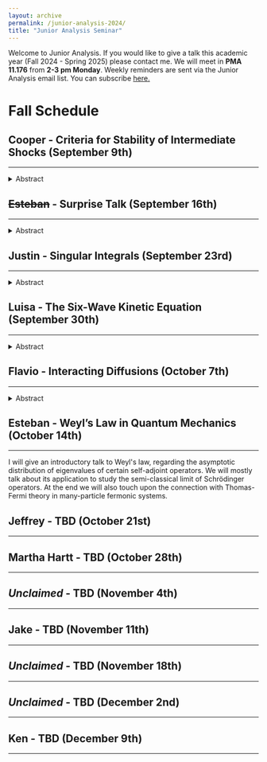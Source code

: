 ```yaml
---
layout: archive
permalink: /junior-analysis-2024/
title: "Junior Analysis Seminar"
---
```



Welcome to Junior Analysis. If you would like to give a talk this academic year (Fall 2024 - Spring 2025) please contact me. 
We will meet in **PMA 11.176** from **2-3 pm Monday**. Weekly reminders are sent via the Junior Analysis email list. You can subscribe <a href="https://utlists.utexas.edu/sympa/subscribe/junior-analysis">here.</a>

Fall Schedule
======

Cooper - Criteria for Stability of Intermediate Shocks (September 9th)
------
<hr>
<details><summary>Abstract</summary>
I will introduce systems of conservation laws and their stability. In particular, I will highlight the Kruzkov theory, which gives $L^1$ stability for scalar laws, and the Dafermos-DiPerna relative entropy method, which gives $L^2$ stability for systems as long as the solution in question is Lipschitz. We then turn to the theory of a-contraction with shifts, a method developed by Alexis Vasseur and collaborators to extend these results. To this point, most of the work of a-contraction has been done with scalar laws, systems of two equations, and the extremal families of systems (consisting of the shocks with the highest speeds.) I will motivate the difficulties of extending these results the intermediate shock case and present necessary and sufficient conditions for a-contraction to hold for these families. *This is a mock candidacy talk.*</details>

<!-- <details><summary>References</summary></details> -->


~~Esteban~~ - Surprise Talk (September 16th)
------
<hr>
<details><summary>Abstract</summary>“I do not have a title or abstract. Could  you send the email saying there will be a ’surprise talk’?” – Esteban <br> *Surprise - Esteban will speak at a later date. Please attend the Senior Analysis seminar in place of the Junior seminar.*</details>

Justin - Singular Integrals (September 23rd)
------
<hr>
<details><summary>Abstract</summary>Singular integrals have played a fundamental role in the development of the modern theory of harmonic analysis. At the same time, the subject's technical nature can make it seem off-puttingly arcane without motivation. The goal of this talk is to describe the motivation before giving an overview of the off-puttingly arcane technicalities. </details>

Luisa - The Six-Wave Kinetic Equation (September 30th)
------
<hr>
<details><summary>Abstract</summary>The attention of the wave turbulence community has been mainly focused on derivations of wave kinetic equations (WKE) from dynamics governed by nonlinear dispersive equations which model the evolution of a system of interacting waves. The inhomogeneous six-wave kinetic equation is one such effective equation derived from the quintic nonlinear Schrödinger equation in the mesoscopic limit. However, the exploration of this WKE has started just recently. In that context, we will show global well-posedness and existence of nonnegative solutions to the WKE in exponentially weighted $L^\infty$ spaces.  Moreover, these arguments motivate our analysis of long-time behavior of solutions and we show that they scatter and that the corresponding wave operators are bijective. This is based on a joint work with N.  Pavlović  and M. Taskovic.</details>

Flavio - Interacting Diffusions (October 7th)
------
<hr>
<details><summary>Abstract</summary>Stochastic Differential Equations (SDEs) are an important probabilistic object, but they are also a good modeling tool, and they exhibit deep connections with partial differential equations. In this talk, we will try to cover some preliminary material on stochastic analysis and SDEs; and then explore some questions related to interacting diffusions, such as convergence to a McKean - Vlasov limit in the case of mean field interactions,  propagation of chaos, and derivation of the Fokker Planck equation.
</details>

Esteban - Weyl’s Law in Quantum Mechanics (October 14th)
------
<hr>
I will give an introductory talk to Weyl's law, regarding the asymptotic distribution of eigenvalues of certain self-adjoint operators. We will mostly talk about its application to study the semi-classical limit of Schrödinger operators. At the end we will also touch upon the connection with Thomas-Fermi theory in many-particle fermonic systems.

Jeffrey - TBD (October 21st)
------
<hr>

Martha Hartt - TBD (October 28th)
------
<hr>

*Unclaimed* - TBD (November 4th)
------
<hr>

Jake - TBD (November 11th)
------
<hr>

*Unclaimed* - TBD (November 18th)
------
<hr>

*Unclaimed* - TBD (December 2nd)
------
<hr>

Ken - TBD (December 9th)
------
<hr>
